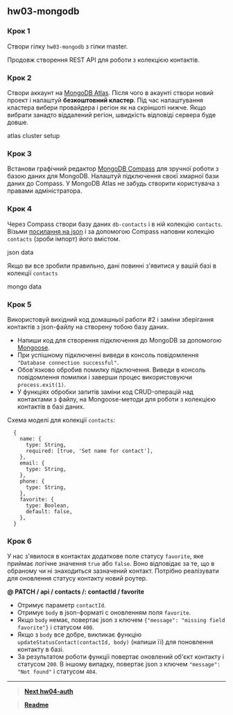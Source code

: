 ## hw03-mongodb

### Крок 1

Створи гілку `hw03-mongodb` з гілки master.

Продовж створення REST API для роботи з колекцією контактів.

### Крок 2

Створи аккаунт на [MongoDB Atlas](https://www.mongodb.com/products/compass). Після чого в акаунті створи новий проект і налаштуй **безкоштовний кластер**. Під час налаштування кластера вибери провайдера і регіон як на скріншоті нижче. Якщо вибрати занадто віддалений регіон, швидкість відповіді сервера буде довше.

atlas cluster setup

### Крок 3

Встанови графічний редактор [MongoDB Compass](https://www.mongodb.com/download-center/compass) для зручної роботи з базою даних для MongoDB. Налаштуй підключення своєї хмарної бази даних до Compass. У MongoDB Atlas не забудь створити користувача з правами адміністратора.

### Крок 4

Через Compass створи базу даних `db-contacts` і в ній колекцію `contacts`. Візьми [посилання на json](https://github.com/goitacademy/nodejs-homework/blob/master/homework-03/contacts.json) і за допомогою Compass наповни колекцію `contacts` (зроби імпорт) його вмістом.

json data

Якщо ви все зробили правильно, дані повинні з'явитися у вашій базі в колекції `contacts`

mongo data

### Крок 5

Використовуй вихідний код домашньої работи #2 і заміни зберігання контактів з json-файлу на створену тобою базу даних.

- Напиши код для створення підключення до MongoDB за допомогою [Mongoose](https://mongoosejs.com/).
- При успішному підключенні виведи в консоль повідомлення `"Database connection successful"`.
- Обов'язково обробив помилку підключення. Виведи в консоль повідомлення помилки і заверши процес використовуючи `process.exit(1)`.
- У функціях обробки запитів заміни код CRUD-операцій над контактами з файлу, на Mongoose-методи для роботи з колекцією контактів в базі даних.

Схема моделі для колекції `contacts`:

```
  {
    name: {
      type: String,
      required: [true, 'Set name for contact'],
    },
    email: {
      type: String,
    },
    phone: {
      type: String,
    },
    favorite: {
      type: Boolean,
      default: false,
    },
  }
```

### Крок 6

У нас з'явилося в контактах додаткове поле статусу `favorite`, яке приймає логічне значення `true` або `false`. Воно відповідає за те, що в обраному чи ні знаходиться зазначений контакт. Потрібно реалізувати для оновлення статусу контакту новий роутер.

**@ PATCH / api / contacts /: contactId / favorite**

- Отримує параметр `contactId`.
- Отримує `body` в json-форматі c оновленням поля `favorite`.
- Якщо `body` немає, повертає json з ключем `{"message": "missing field favorite"}` і статусом `400`.
- Якщо з `body` все добре, викликає функцію `updateStatusContact(contactId, body)` (напиши її) для поновлення контакту в базі.
- За результатом роботи функції повертає оновлений об'єкт контакту і статусом `200`. В іншому випадку, повертає json з ключем `"message": "Not found"` і статусом `404`.

---

> **[Next hw04-auth](hw04-auth.md)**

> **[Readme](readme.md)**
